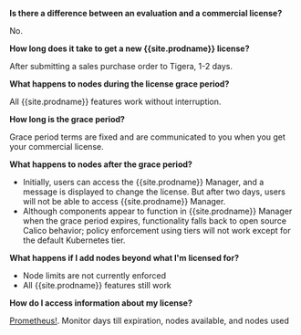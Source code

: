 **Is there a difference between an evaluation and a commercial license?** 

  No.


**How long does it take to get a new {{site.prodname}} license?**
 
  After submitting a sales purchase order to Tigera, 1-2 days.


**What happens to nodes during the license grace period?**

  All {{site.prodname}} features work without interruption.


**How long is the grace period?**
  
  Grace period terms are fixed and are communicated to you when you get your commercial license. 


**What happens to nodes after the grace period?**

- Initially, users can access the {{site.prodname}} Manager, and a message is displayed to change the license. But after two days, users will not be able to access {{site.prodname}} Manager.
- Although components appear to function in {{site.prodname}} Manager when the grace period expires, functionality falls back to open source Calico behavior; policy enforcement using tiers will not work except for the default Kubernetes tier.  


**What happens if I add nodes beyond what I'm licensed for?**

- Node limits are not currently enforced
- All {{site.prodname}} features still work


**How do I access information about my license?**

  [Prometheus!]({{site.baseurl}}/maintenance/monitor/license-agent). Monitor days till expiration, nodes available, and nodes used
